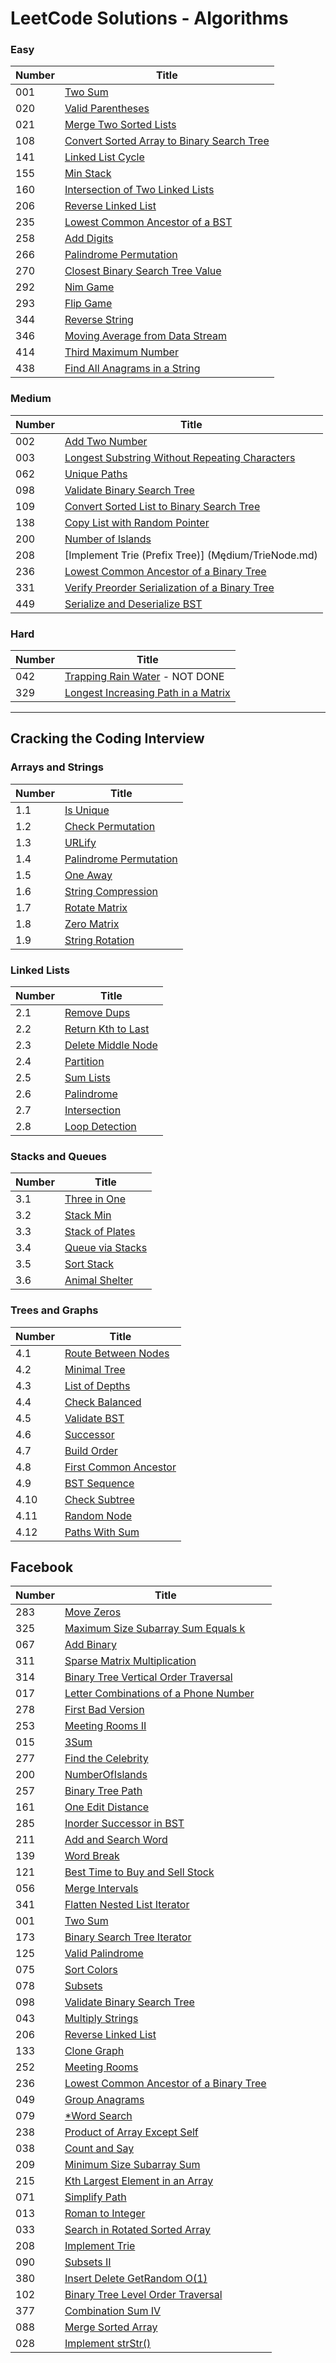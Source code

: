 # LeetCode Solutions - Algorithms

### Easy

|Number| Title |
|------|-------|
|001| [Two Sum](Easy/TwoSum.md)|
|020| [Valid Parentheses](Easy/ValidParen.md)
|021| [Merge Two Sorted Lists](Easy/MergeTwoSortedLists.md)
|108| [Convert Sorted Array to Binary Search Tree](Easy/ConvertSortedArrayToBST.md)
|141| [Linked List Cycle](Easy/LinkedListCycle.md)
|155| [Min Stack](Easy/MinStack.md)
|160| [Intersection of Two Linked Lists](IntersectionTwoLinkedLists.md)
|206| [Reverse Linked List](Easy/ReverseLinkedList.md)
|235| [Lowest Common Ancestor of a BST](Easy/LCABST.md)
|258| [Add Digits](Easy/AddDigits.md)|
|266| [Palindrome Permutation](Easy/PalindromePermutation.md)|
|270| [Closest Binary Search Tree Value](Easy/ClosestBST.md)
|292| [Nim Game](Easy/NimGame.md)|
|293| [Flip Game](Easy/FlipGame.md)|
|344| [Reverse String](Easy/ReverseString.md)|
|346| [Moving Average from Data Stream](Easy/MovingAverage.md)|
|414| [Third Maximum Number](Easy/ThirdMax.md)|
|438| [Find All Anagrams in a String](Easy/FindAnagrams.md)|

### Medium

| Number | Title |
|--------|--------|
|002| [Add Two Number](Medium/AddTwoNumbers.md)|
|003| [Longest Substring Without Repeating Characters](Medium/LongestSubstring.md)|
|062| [Unique Paths](Medium/UniquePaths.md)|
|098| [Validate Binary Search Tree](Medium/ValidateBST.md)|
|109| [Convert Sorted List to Binary Search Tree](Medium/ConvertSortedListToBST.md)|
|138| [Copy List with Random Pointer](Medium/CopyListRandomPointer.md)|
|200| [Number of Islands](Medium/NumberOfIslands.md)|
|208| [Implement Trie (Prefix Tree)] (Mędium/TrieNode.md)|
|236| [Lowest Common Ancestor of a Binary Tree](Medium/LCABT.md)
|331| [Verify Preorder Serialization of a Binary Tree](Medium/PreorderBT.md)|
|449| [Serialize and Deserialize BST](Medium/SerializeDeserializeBST.md)|


### Hard
| Number | Title |
|--------|-------|
|042| [Trapping Rain Water](Hard/TrappingRainWater.md) - NOT DONE|
|329| [Longest Increasing Path in a Matrix](Hard/LongestIncreasingPath.md)|


------------------------------------------------------------------------


## Cracking the Coding Interview

### Arrays and Strings
| Number | Title |
|--------|-------|
|1.1| [Is Unique](CCI/ArraysAndStrings/IsUnique.md)
|1.2| [Check Permutation](CCI/ArraysAndStrings/CheckPermutation.md)
|1.3| [URLify](CCI/ArraysAndStrings/URLify.md)
|1.4| [Palindrome Permutation](CCI/ArraysAndStrings/PalindromePermutation.md)
|1.5| [One Away](CCI/ArraysAndStrings/OneAway.md)
|1.6| [String Compression](CCI/ArraysAndStrings/StringCompression.md)
|1.7| [Rotate Matrix](CCI/ArraysAndStrings/RotateMatrix.md)
|1.8| [Zero Matrix](CCI/ArraysAndStrings/ZeroMatrix.md)
|1.9| [String Rotation](CCI/ArraysAndStrings/StringRotation.md)

### Linked Lists
| Number | Title |
|--------|-------|
|2.1| [Remove Dups](CCI/LinkedLists/RemoveDups.md)
|2.2| [Return Kth to Last](CCI/LinkedLists/ReturnKthToLast.md)
|2.3| [Delete Middle Node](CCI/LinkedLists/DeleteMiddleNode.md)
|2.4| [Partition](CCI/LinkedLists/Partition.md)
|2.5| [Sum Lists](CCI/LinkedLists/SumLists.md)
|2.6| [Palindrome](CCI/LinkedLists/Palindrome.md)
|2.7| [Intersection](CCI/LinkedLists/Intersection.md)
|2.8| [Loop Detection](CCI/LinkedLists/LoopDetection.md)

### Stacks and Queues
| Number | Title |
|--------|-------|
|3.1| [Three in One](CCI/StacksAndQueues/ThreeInOne.md)
|3.2| [Stack Min](CCI/StacksAndQueues/StackMin.md)
|3.3| [Stack of Plates](CCI/StacksAndQueues/StackOfPlates.md)
|3.4| [Queue via Stacks](CCI/StacksAndQueues/QueueViaStacks.md)
|3.5| [Sort Stack](CCI/StacksAndQueues/SortStack.md)
|3.6| [Animal Shelter](CCI/StacksAndQueues/AnimalShelter.md)

### Trees and Graphs
| Number | Title |
|--------|-------|
|4.1| [Route Between Nodes](CCI/TreesAndGraphs/RouteBetweenNodes.md)
|4.2| [Minimal Tree](CCI/TreesAndGraphs/MinimalTree.md)
|4.3| [List of Depths](CCI/TreesAndGraphs/ListOfDepths.md)
|4.4| [Check Balanced](CCI/TreesAndGraphs/CheckBalanced.md)
|4.5| [Validate BST](CCI/TreesAndGraphs/ValidateBST.md)
|4.6| [Successor](CCI/TreesAndGraphs/Successor.md)
|4.7| [Build Order](CCI/TreesAndGraphs/BuildOrder.md)
|4.8| [First Common Ancestor](CCI/TreesAndGraphs/FirstCommonAncestor.md)
|4.9| [BST Sequence](CCI/TreesAndGraphs/BSTSequence.md)
|4.10| [Check Subtree](CCI/TreesAndGraphs/CheckSubtree.md)
|4.11| [Random Node](CCI/TreesAndGraphs/RandomNode.md)
|4.12| [Paths With Sum](CCI/TreesAndGraphs/PathsWithSum.md)

## Facebook
|Number| Title |
|------|-------|
|283| [Move Zeros](FB/MoveZeros.md)|
|325| [Maximum Size Subarray Sum Equals k](FB/MaxSubArray.md)|
|067| [Add Binary](FB/AddBinary.md)|
|311| [Sparse Matrix Multiplication](FB/MatrixMultiple.md)|
|314| [Binary Tree Vertical Order Traversal](FB/VerticalBST.md)|
|017| [Letter Combinations of a Phone Number](FB/LetterCombinations.md)|
|278| [First Bad Version](FB/FirstBadVersion.md)|
|253| [Meeting Rooms II](FB/MeetingRooms2.md)|
|015| [3Sum](FB/3Sum.md)|
|277| [Find the Celebrity](FB/FindCelebrity.md)|
|200| [NumberOfIslands](FB/NumOfIslands.md)|
|257| [Binary Tree Path](FB/BinaryTreePath.md)|
|161| [One Edit Distance](FB/OneEditDistance.md)|
|285| [Inorder Successor in BST](FB/InorderSuccessorBST.md)|
|211| [Add and Search Word](FB/AddSearchWord.md)|
|139| [Word Break](FB/WordBreak.md)|
|121| [Best Time to Buy and Sell Stock](FB/BestStockSell.md)|
|056| [Merge Intervals](FB/MergeIntervals.md)|
|341| [Flatten Nested List Iterator](FB/FlattenList.md)|
|001| [Two Sum](FB/TwoSum.md)|
|173| [Binary Search Tree Iterator](FB/BSTIterator.md)|
|125| [Valid Palindrome](FB/ValidPalindrome.md)|
|075| [Sort Colors](FB/SortColors.md)|
|078| [Subsets](FB/Subsets.md)|
|098| [Validate Binary Search Tree](FB/ValidBST.md)|
|043| [Multiply Strings](FB/MultiplyStrings.md)|
|206| [Reverse Linked List](FB/ReverseLinkedList.md)|
|133| [Clone Graph](FB/CloneGraphs.md)|
|252| [Meeting Rooms](FB/MeetingRooms.md)|
|236| [Lowest Common Ancestor of a Binary Tree](FB/LCABST.md)|
|049| [Group Anagrams](FB/GroupAnagrams.md)|
|079| [*Word Search](FB/WordSearch.md)|
|238| [Product of Array Except Self](FB/ProductOfArray.md)|
|038| [Count and Say](FB/CountSay.md)|
|209| [Minimum Size Subarray Sum](FB/MinSubarray.md)|
|215| [Kth Largest Element in an Array](FB/KthLargest.md)|
|071| [Simplify Path](FB/SimplifyPath.md)|
|013| [Roman to Integer](FB/Roman2Integer.md)|
|033| [Search in Rotated Sorted Array](FB/SearchRotatedArray.md)|
|208| [Implement Trie](FB/Trie.md)|
|090| [Subsets II](FB/Subsets2.md)|
|380| [Insert Delete GetRandom O(1)](FB/GetRandom.md)|
|102| [Binary Tree Level Order Traversal](FB/BinaryTreeLevelOrder.md)|
|377| [Combination Sum IV](FB/CombinationSumIV.md)|
|088| [Merge Sorted Array](FB/MergeSortedArray.md)|
|028| [Implement strStr()](FB/ImplementStrStr.md)|
